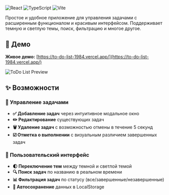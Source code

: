 ![React](https://img.shields.io/badge/React-20232A?style=for-the-badge&logo=react&logoColor=61DAFB)
![TypeScript](https://img.shields.io/badge/TypeScript-007ACC?style=for-the-badge&logo=typescript&logoColor=white)
![Vite](https://img.shields.io/badge/Vite-B73BFE?style=for-the-badge&logo=vite&logoColor=FFD62E)

Простое и удобное приложение для управления задачами с расширенным функционалом и красивым интерфейсом. Поддерживает темную и светлую темы, поиск, фильтрацию и многое другое.

## 🚀 Демо

**Живое демо:** [https://to-do-list-1984.vercel.app/](https://to-do-list-1984.vercel.app/)

![ToDo List Preview](https://github.com/user-attachments/assets/7b730faa-d6c6-4352-8bdf-74aa072a2c9f)

## ✨ Возможности

### 📝 Управление задачами
- **✅ Добавление задач** через интуитивное модальное окно
- **✏️ Редактирование** существующих задач
- **🗑️ Удаление задач** с возможностью отмены в течение 5 секунд
- **☑️ Отметка о выполнении** с визуальным различием завершенных задач

### 🎨 Пользовательский интерфейс
- **🌓 Переключение тем** между темной и светлой темой
- **🔍 Поиск задач** по названию в реальном времени
- **📊 Фильтрация задач** по статусу (все/завершенные/незавершенные)
- **💾 Автосохранение** данных в LocalStorage
